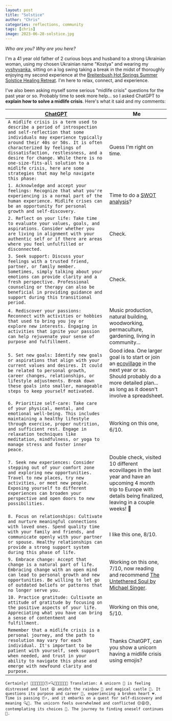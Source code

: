 ```yaml
---
layout: post
title: "Solstice"
author: "Chris"
categories: reflections, community
tags: [chris]
image: 2023-06-28-solstice.jpg
---
```


*Who are you?*
*Why are you here?*

I'm a 41 year old father of 2 curious boys and husband to a strong Ukrainian woman, using my chosen Ukrainian name "Kostya" and wearing my [vyshyvanka](https://en.wikipedia.org/wiki/Vyshyvanka), sitting on a log swing taking a break in the midst of thoroughly enjoying my second experience at the [Breitenbush Hot Springs Summer Solstice Healing Retreat](https://breitenbush.com/sshr). I'm here to relax, connect, and experience.

I've also been asking myself some serious "midlife crisis" questions for the past year or so. Probably time to seek more help... so I asked ChatGPT to **explain how to solve a midlife crisis**. Here's what it said and my comments:

|[ChatGPT](https://chat.openai.com) | Me
--- | --- 
```A midlife crisis is a term used to describe a period of introspection and self-reflection that some individuals may experience typically around their 40s or 50s. It is often characterized by feelings of dissatisfaction, restlessness, and a desire for change. While there is no one-size-fits-all solution to a midlife crisis, here are some strategies that may help navigate this phase: ``` | Guess I'm right on time.
```1. Acknowledge and accept your feelings: Recognize that what you're experiencing is a normal part of the human experience. Midlife crises can be an opportunity for personal growth and self-discovery.``` | Time to do a [SWOT analysis](https://roarforward.com/your-guide-to-a-mid-life-awakening)?
```2. Reflect on your life: Take time to evaluate your values, goals, and aspirations. Consider whether you are living in alignment with your authentic self or if there are areas where you feel unfulfilled or disconnected.``` | Check.
```3. Seek support: Discuss your feelings with a trusted friend, partner, or family member. Sometimes, simply talking about your emotions can provide clarity and a fresh perspective. Professional counseling or therapy can also be beneficial in providing guidance and support during this transitional period.``` | Check.
```4. Rediscover your passions: Reconnect with activities or hobbies that used to bring you joy or explore new interests. Engaging in activities that ignite your passion can help rejuvenate your sense of purpose and fulfillment.``` | Music production, natural building, woodworking, permaculture, gardening, living in community...
```5. Set new goals: Identify new goals or aspirations that align with your current values and desires. It could be related to personal growth, career changes, relationships, or lifestyle adjustments. Break down these goals into smaller, manageable steps to keep yourself motivated.``` | Good idea. One larger goal is to start or join an [ecovillage](https://en.wikipedia.org/wiki/Ecovillage) in the next year or so. Should probably do a more detailed plan... as long as it doesn't involve a spreadsheet.
```6. Prioritize self-care: Take care of your physical, mental, and emotional well-being. This includes maintaining a healthy lifestyle through exercise, proper nutrition, and sufficient rest. Engage in relaxation techniques like meditation, mindfulness, or yoga to manage stress and foster inner peace.``` | Working on this one, 6/10.
```7. Seek new experiences: Consider stepping out of your comfort zone and exploring new opportunities. Travel to new places, try new activities, or meet new people. Exposing yourself to different experiences can broaden your perspective and open doors to new possibilities.``` | Double check, visited 10 different ecovillages in the last year and have an upcoming 4 month trip to Europe with details being finalized, leaving in a couple weeks! 🤪
```8. Focus on relationships: Cultivate and nurture meaningful connections with loved ones. Spend quality time with your family and friends, and communicate openly with your partner or spouse. Healthy relationships can provide a strong support system during this phase of life.``` | I like this one, 8/10.
```9. Embrace change: Accept that change is a natural part of life. Embracing change with an open mind can lead to personal growth and new opportunities. Be willing to let go of outdated beliefs or patterns that no longer serve you.``` | Working on this one, 7/10, now reading and recommend [The Untethered Soul by Michael Singer](https://books.google.com/books/about/The_Untethered_Soul.html).
```10. Practice gratitude: Cultivate an attitude of gratitude by focusing on the positive aspects of your life. Appreciating what you have can bring a sense of contentment and fulfillment.``` | Working on this one, 5/10.
```Remember that a midlife crisis is a personal journey, and the path to resolution may vary for each individual. It's important to be patient with yourself, seek support when needed, and trust in your ability to navigate this phase and emerge with newfound clarity and purpose.``` | Thanks ChatGPT, can you show a unicorn having a midlife crisis using emojis?

```Certainly! 🦄😫🌈🏰💼💔🕒⚡️🔍🌱💔😩😓🤔🦄 Translation: A unicorn 🦄 is feeling distressed and lost 😫 amidst the rainbow 🌈 and magical castle 🏰. It questions its purpose and career 💼, experiencing a broken heart 💔. Time is passing ⏰⚡️, and it embarks on a quest for self-discovery and meaning 🔍🌱. The unicorn feels overwhelmed and conflicted 😔😩😓, contemplating its choices 🤔. The journey to finding oneself continues 🦄.```